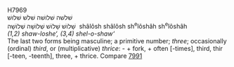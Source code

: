 <body>
  <p>H7969<br>  שׁלשׁה    שׁלושׁה    שׁלשׁ    שׁלושׁ  <br> שָׁלוֹשׁ  שָׁלוֹשׁ  שְׁלוֹשָׁה  שְׁלוֹשָׁה  ‎  shâlôsh  shâlôsh  sh<sup>e</sup>lôshâh  sh<sup>e</sup>lôshâh  <br><i>(1,2)</i> <i>shaw-loshe‘,</i> <i>(3,4)</i> <i>shel-o-shaw‘ </i><br>The last two forms being masculine; a primitive number; <i>three</i>; occasionally (ordinal) <i>third</i>, or (multiplicative) <i>thrice</i>: -  + fork, + often [-times], third, thir [-teen, -teenth], three, + thrice. Compare <a href="h7991.htm">7991</a> <br></p>
 </body>